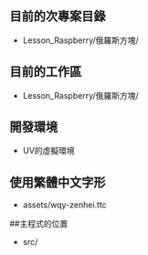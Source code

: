 ## 目前的次專案目錄
- Lesson_Raspberry/俄羅斯方塊/

## 目前的工作區
- Lesson_Raspberry/俄羅斯方塊/

## 開發環境

- UV的虛擬環境

## 使用繁體中文字形
- assets/wqy-zenhei.ttc

##主程式的位置
- src/
